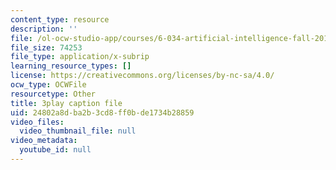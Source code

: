 ```yaml
---
content_type: resource
description: ''
file: /ol-ocw-studio-app/courses/6-034-artificial-intelligence-fall-2010/24802a8dba2b3cd8ff0bde1734b28859_XPEJg_6Cg6o.srt
file_size: 74253
file_type: application/x-subrip
learning_resource_types: []
license: https://creativecommons.org/licenses/by-nc-sa/4.0/
ocw_type: OCWFile
resourcetype: Other
title: 3play caption file
uid: 24802a8d-ba2b-3cd8-ff0b-de1734b28859
video_files:
  video_thumbnail_file: null
video_metadata:
  youtube_id: null
---
```

